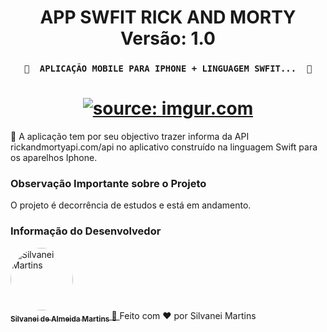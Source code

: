 <h1 align="center">
   APP SWFIT RICK AND MORTY
    <br />
   Versão: 1.0
</h1>

<h3 align="center">

	🚧  APLICAÇÃO MOBILE PARA IPHONE + LINGUAGEM SWFIT...  🚧
</h3>

<h1 align="center">
    <a href="https://imgur.com/mII5qAm"><img src="https://i.imgur.com/mII5qAm.png" title="source: imgur.com" /></a>
    <br />
</h1>

🚀 A aplicação tem por seu objectivo trazer informa da API rickandmortyapi.com/api no aplicativo construído na linguagem Swift para os aparelhos Iphone.


### Observação Importante sobre o Projeto

O projeto é decorrência de estudos e está em andamento.

### Informação do Desenvolvedor

<a href="https://github.com/SilvaneiMartins">
    <img
        style="border-radius:50%"
        src="https://github.com/SilvaneiMartins.png"
        width="100px;"
        alt="Silvanei Martins"
    />
    <br />
    <sub>
        <b>Silvanei de Almeida Martins</b>
    </sub>
</a>
     <a href="https://github.com/SilvaneiMartins" title="Silvanei martins" >
    🚀
 </a>
Feito com ❤️ por Silvanei Martins
